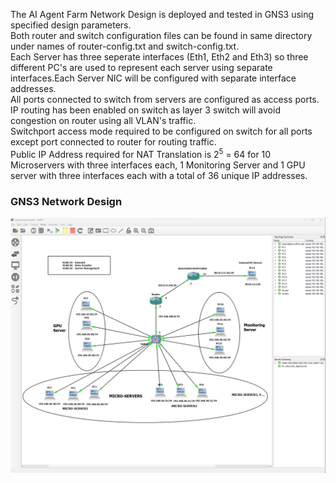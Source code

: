 The AI Agent Farm Network Design is deployed and tested in GNS3 using specified design parameters.  
Both router and switch configuration files can be found in same directory under names of router-config.txt and switch-config.txt.    
Each Server has three seperate interfaces (Eth1, Eth2 and Eth3) so three different PC's are used to represent each server using separate interfaces.Each Server NIC will be configured with separate interface addresses.  
All ports connected to switch from servers are configured as access ports.  
IP routing has been enabled on switch as layer 3 switch will avoid congestion on router using all VLAN's traffic.  
Switchport access mode required to be configured on switch for all ports except port connected to router for routing traffic.  
Public IP Address required for NAT Translation is 2<sup>5</sup> = 64 for 10 Microservers with three interfaces each, 1 Monitoring Server and 1 GPU server with three interfaces each with a total of 36 unique IP addresses. 
    
  
### GNS3 Network Design  
![Alt text](image.png)